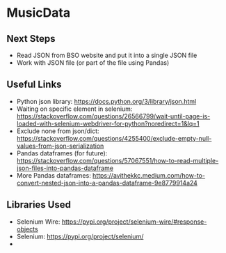 # MusicData

## Next Steps
- Read JSON from BSO website and put it into a single JSON file
- Work with JSON file (or part of the file using Pandas)

## Useful Links
- Python json library: https://docs.python.org/3/library/json.html
- Waiting on specific element in selenium: https://stackoverflow.com/questions/26566799/wait-until-page-is-loaded-with-selenium-webdriver-for-python?noredirect=1&lq=1
- Exclude none from json/dict: https://stackoverflow.com/questions/4255400/exclude-empty-null-values-from-json-serialization
- Pandas dataframes (for future): https://stackoverflow.com/questions/57067551/how-to-read-multiple-json-files-into-pandas-dataframe
- More Pandas dataframes: https://avithekkc.medium.com/how-to-convert-nested-json-into-a-pandas-dataframe-9e8779914a24
## Libraries Used
- Selenium Wire: https://pypi.org/project/selenium-wire/#response-objects
- Selenium: https://pypi.org/project/selenium/
- 